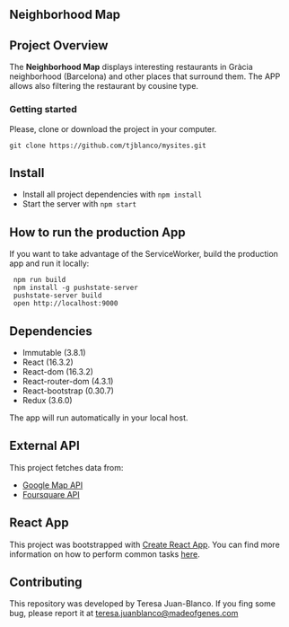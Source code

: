Neighborhood Map
---


## Project Overview

The **Neighborhood Map** displays interesting restaurants in Gràcia neighborhood (Barcelona) and other places that surround them. The APP allows also filtering the restaurant by cousine type. 

### Getting started

Please, clone or download the project in your computer.

```git clone https://github.com/tjblanco/mysites.git```

## Install

* Install all project dependencies with `npm install`
* Start the server with `npm start` 

## How to run the production App

If you want to take advantage of the ServiceWorker, build the production app and run it locally:

```
 npm run build
 npm install -g pushstate-server
 pushstate-server build
 open http://localhost:9000
```

## Dependencies

* Immutable (3.8.1)
* React (16.3.2)
* React-dom (16.3.2)
* React-router-dom (4.3.1)
* React-bootstrap (0.30.7)
* Redux (3.6.0)



The app will run automatically in your local host. 

## External API

This project fetches data from:

* [Google Map API](https://developers.google.com/maps/documentation/javascript/tutorial)
* [Foursquare API](https://developer.foursquare.com/)

## React App

This project was bootstrapped with [Create React App](https://github.com/facebookincubator/create-react-app). You can find more information on how to perform common tasks [here](https://github.com/facebookincubator/create-react-app/blob/master/packages/react-scripts/template/README.md).

## Contributing

This repository was developed by Teresa Juan-Blanco. 
If you fing some bug, please report it at 
[teresa.juanblanco@madeofgenes.com](mailto:teresa.juanblanco@madeofgenes.com)
